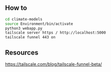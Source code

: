 
## How to

```bash
cd climate-models
source Environment/bin/activate
python3 webapp.py
tailscale server https / http://localhost:5000
tailscale funnel 443 on
```

## Resources
https://tailscale.com/blog/tailscale-funnel-beta/

